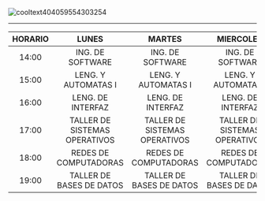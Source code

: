 
![cooltext404059554303254](https://user-images.githubusercontent.com/99307357/153316113-3795a595-5065-42c2-b80b-b6efa6463ad9.png)
_________



| HORARIO |             LUNES             |             MARTES            |           MIERCOLES           |             JUEVES            |            VIERNES            |
|:-------:|:-----------------------------:|:-----------------------------:|:-----------------------------:|:-----------------------------:|:-----------------------------:|
|  14:00  |        ING. DE SOFTWARE       |        ING. DE SOFTWARE       |        ING. DE SOFTWARE       |        ING. DE SOFTWARE       |        ING. DE SOFTWARE       |
|  15:00  |      LENG. Y AUTOMATAS I      |      LENG. Y AUTOMATAS I      |      LENG. Y AUTOMATAS I      |      LENG. Y AUTOMATAS I      |      LENG. Y AUTOMATAS I      |
|  16:00  |       LENG. DE INTERFAZ       |       LENG. DE INTERFAZ       |       LENG. DE INTERFAZ       |       LENG. DE INTERFAZ       |       LENG. DE INTERFAZ       |
|  17:00  | TALLER DE SISTEMAS OPERATIVOS | TALLER DE SISTEMAS OPERATIVOS | TALLER DE SISTEMAS OPERATIVOS | TALLER DE SISTEMAS OPERATIVOS | TALLER DE SISTEMAS OPERATIVOS |
|  18:00  |     REDES DE COMPUTADORAS     |     REDES DE COMPUTADORAS     |     REDES DE COMPUTADORAS     |     REDES DE COMPUTADORAS     |     REDES DE COMPUTADORAS     |
|  19:00  |    TALLER DE BASES DE DATOS   |    TALLER DE BASES DE DATOS   |    TALLER DE BASES DE DATOS   |    TALLER DE BASES DE DATOS   |    TALLER DE BASES DE DATOS   |



